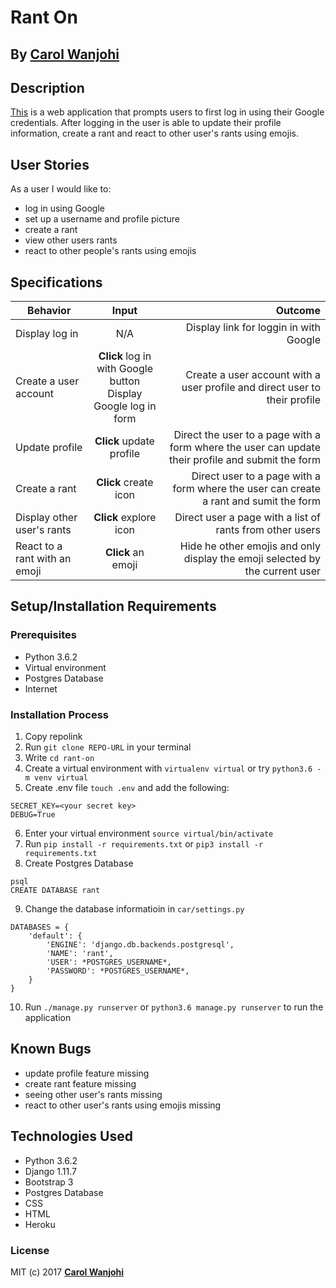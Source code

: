 # Rant On

## By **[Carol Wanjohi](https://github.com/carolwanjohi)**

## Description
[This](https://rant-on.herokuapp.com/) is a web application that prompts users to first log in using their Google credentials. After logging in the user is able to update their profile information, create a rant and react to other user's rants using emojis.

## User Stories
As a user I would like to:
* log in using Google
* set up a username and profile picture
* create a rant
* view other users rants
* react to other people's rants using emojis

## Specifications
| Behavior        | Input           | Outcome  |
| ------------- |:-------------:| -----:|
| Display log in | N/A | Display link for loggin in with Google |
| Create a user account | **Click** log in with Google button <br> Display Google log in form | Create a user account with a user profile and direct user to their profile |
| Update profile | **Click** update profile | Direct the user to a page with a form where the user can update their profile and submit the form |
| Create a rant | **Click** create icon  | Direct user to a page with a form where the user can create a rant and sumit the form |
| Display other user's rants | **Click** explore icon  | Direct user a page with a list of rants from other users |
| React to a rant with an emoji | **Click** an emoji | Hide he other emojis and only display the emoji selected  by the current user |

## Setup/Installation Requirements

### Prerequisites
* Python 3.6.2
* Virtual environment
* Postgres Database
* Internet


### Installation Process
1. Copy repolink
2. Run `git clone REPO-URL` in your terminal
3. Write `cd rant-on`
4. Create a virtual environment with `virtualenv virtual` or try `python3.6 -m venv virtual`
5. Create .env file `touch .env` and add the following:
```
SECRET_KEY=<your secret key>
DEBUG=True
```
6. Enter your virtual environment `source virtual/bin/activate`
7. Run `pip install -r requirements.txt` or `pip3 install -r requirements.txt`
8. Create Postgres Database

```
psql
CREATE DATABASE rant
```
9. Change the database informatioin in `car/settings.py` 
```
DATABASES = {
    'default': {
        'ENGINE': 'django.db.backends.postgresql',
        'NAME': 'rant',
        'USER': *POSTGRES_USERNAME*,
        'PASSWORD': *POSTGRES_USERNAME*,
    }
}
``` 
10. Run `./manage.py runserver` or `python3.6 manage.py runserver` to run the application

## Known Bugs

* update profile feature missing
* create rant feature missing
* seeing other user's rants missing
* react to other user's rants using emojis missing

## Technologies Used
- Python 3.6.2
- Django 1.11.7
- Bootstrap 3
- Postgres Database
- CSS
- HTML
- Heroku

### License

MIT (c) 2017 **[Carol Wanjohi](https://github.com/carolwanjohi)**





